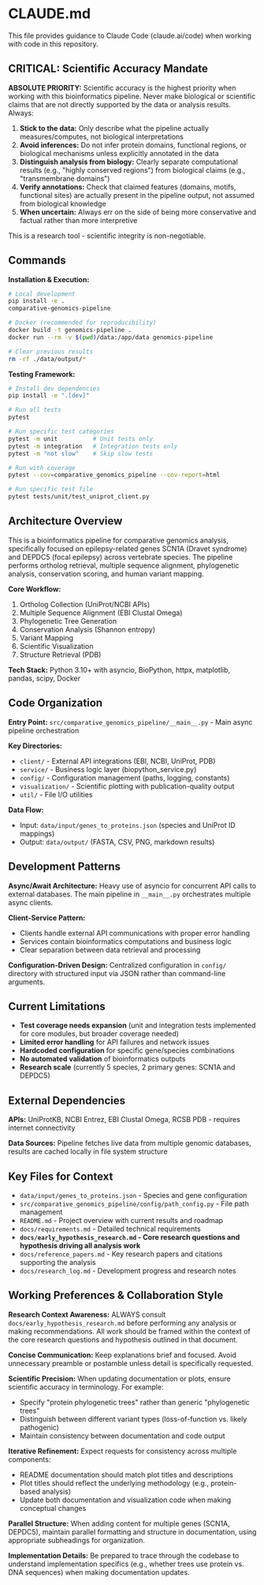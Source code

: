 # CLAUDE.md

This file provides guidance to Claude Code (claude.ai/code) when working with code in this repository.

## CRITICAL: Scientific Accuracy Mandate

**ABSOLUTE PRIORITY:** Scientific accuracy is the highest priority when working with this bioinformatics pipeline. Never make biological or scientific claims that are not directly supported by the data or analysis results. Always:

1. **Stick to the data:** Only describe what the pipeline actually measures/computes, not biological interpretations
2. **Avoid inferences:** Do not infer protein domains, functional regions, or biological mechanisms unless explicitly annotated in the data
3. **Distinguish analysis from biology:** Clearly separate computational results (e.g., "highly conserved regions") from biological claims (e.g., "transmembrane domains")
4. **Verify annotations:** Check that claimed features (domains, motifs, functional sites) are actually present in the pipeline output, not assumed from biological knowledge
5. **When uncertain:** Always err on the side of being more conservative and factual rather than more interpretive

This is a research tool - scientific integrity is non-negotiable.

## Commands

**Installation & Execution:**
```bash
# Local development
pip install -e .
comparative-genomics-pipeline

# Docker (recommended for reproducibility)
docker build -t genomics-pipeline .
docker run --rm -v $(pwd)/data:/app/data genomics-pipeline

# Clear previous results
rm -rf ./data/output/*
```

**Testing Framework:**
```bash
# Install dev dependencies
pip install -e ".[dev]"

# Run all tests
pytest

# Run specific test categories
pytest -m unit          # Unit tests only
pytest -m integration   # Integration tests only
pytest -m "not slow"    # Skip slow tests

# Run with coverage
pytest --cov=comparative_genomics_pipeline --cov-report=html

# Run specific test file
pytest tests/unit/test_uniprot_client.py
```

## Architecture Overview

This is a bioinformatics pipeline for comparative genomics analysis, specifically focused on epilepsy-related genes SCN1A (Dravet syndrome) and DEPDC5 (focal epilepsy) across vertebrate species. The pipeline performs ortholog retrieval, multiple sequence alignment, phylogenetic analysis, conservation scoring, and human variant mapping.

**Core Workflow:**
1. Ortholog Collection (UniProt/NCBI APIs)
2. Multiple Sequence Alignment (EBI Clustal Omega)
3. Phylogenetic Tree Generation
4. Conservation Analysis (Shannon entropy)
5. Variant Mapping
6. Scientific Visualization
7. Structure Retrieval (PDB)

**Tech Stack:** Python 3.10+ with asyncio, BioPython, httpx, matplotlib, pandas, scipy, Docker

## Code Organization

**Entry Point:** `src/comparative_genomics_pipeline/__main__.py` - Main async pipeline orchestration

**Key Directories:**
- `client/` - External API integrations (EBI, NCBI, UniProt, PDB)
- `service/` - Business logic layer (biopython_service.py)
- `config/` - Configuration management (paths, logging, constants)
- `visualization/` - Scientific plotting with publication-quality output
- `util/` - File I/O utilities

**Data Flow:** 
- Input: `data/input/genes_to_proteins.json` (species and UniProt ID mappings)
- Output: `data/output/` (FASTA, CSV, PNG, markdown results)

## Development Patterns

**Async/Await Architecture:** Heavy use of asyncio for concurrent API calls to external databases. The main pipeline in `__main__.py` orchestrates multiple async clients.

**Client-Service Pattern:** 
- Clients handle external API communications with proper error handling
- Services contain bioinformatics computations and business logic
- Clear separation between data retrieval and processing

**Configuration-Driven Design:** Centralized configuration in `config/` directory with structured input via JSON rather than command-line arguments.

## Current Limitations

- **Test coverage needs expansion** (unit and integration tests implemented for core modules, but broader coverage needed)
- **Limited error handling** for API failures and network issues
- **Hardcoded configuration** for specific gene/species combinations
- **No automated validation** of bioinformatics outputs
- **Research scale** (currently 5 species, 2 primary genes: SCN1A and DEPDC5)

## External Dependencies

**APIs:** UniProtKB, NCBI Entrez, EBI Clustal Omega, RCSB PDB - requires internet connectivity

**Data Sources:** Pipeline fetches live data from multiple genomic databases, results are cached locally in file system structure

## Key Files for Context

- `data/input/genes_to_proteins.json` - Species and gene configuration
- `src/comparative_genomics_pipeline/config/path_config.py` - File path management
- `README.md` - Project overview with current results and roadmap
- `docs/requirements.md` - Detailed technical requirements
- **`docs/early_hypothesis_research.md` - Core research questions and hypothesis driving all analysis work**
- `docs/reference_papers.md` - Key research papers and citations supporting the analysis
- `docs/research_log.md` - Development progress and research notes

## Working Preferences & Collaboration Style

**Research Context Awareness:** ALWAYS consult `docs/early_hypothesis_research.md` before performing any analysis or making recommendations. All work should be framed within the context of the core research questions and hypothesis outlined in that document.

**Concise Communication:** Keep explanations brief and focused. Avoid unnecessary preamble or postamble unless detail is specifically requested.

**Scientific Precision:** When updating documentation or plots, ensure scientific accuracy in terminology. For example:
- Specify "protein phylogenetic trees" rather than generic "phylogenetic trees"
- Distinguish between different variant types (loss-of-function vs. likely pathogenic)
- Maintain consistency between documentation and code output

**Iterative Refinement:** Expect requests for consistency across multiple components:
- README documentation should match plot titles and descriptions
- Plot titles should reflect the underlying methodology (e.g., protein-based analysis)
- Update both documentation and visualization code when making conceptual changes

**Parallel Structure:** When adding content for multiple genes (SCN1A, DEPDC5), maintain parallel formatting and structure in documentation, using appropriate subheadings for organization.

**Implementation Details:** Be prepared to trace through the codebase to understand implementation specifics (e.g., whether trees use protein vs. DNA sequences) when making documentation updates.